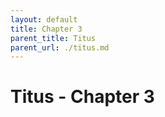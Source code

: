 ```yaml
---
layout: default
title: Chapter 3
parent_title: Titus
parent_url: ./titus.md
---
```


# Titus - Chapter 3
